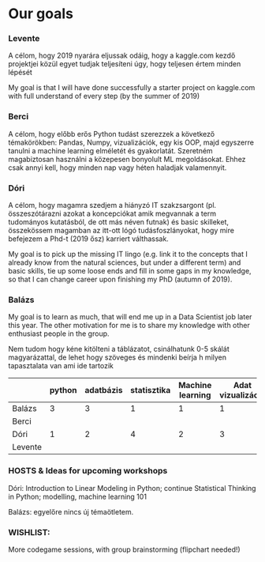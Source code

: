 # Our goals



### Levente
A célom, hogy 2019 nyarára eljussak odáig, hogy a kaggle.com kezdő projektjei közül egyet tudjak teljesíteni úgy, hogy teljesen értem minden lépését

My goal is that I will have done successfully a starter project on kaggle.com with full understand of every step (by the summer of 2019) 

### Berci
A célom, hogy előbb erős Python tudást szerezzek a következő témakörökben: Pandas, Numpy, vizualizációk, egy kis OOP,
majd egyszerre tanulni a machine learning elméletét és gyakorlatát. Szeretném magabiztosan használni a közepesen bonyolult ML megoldásokat. Ehhez csak annyi kell, hogy minden nap vagy héten haladjak valamennyit.

### Dóri
A célom, hogy magamra szedjem a hiányzó IT szakzsargont (pl. összeszótárazni azokat a koncepciókat amik megvannak a term tudományos kutatásból, de ott más néven futnak) és basic skilleket, összekössem magamban az itt-ott lógó tudásfoszlányokat, hogy mire befejezem a Phd-t (2019 ősz) karriert válthassak. 

My goal is to pick up the missing IT lingo (e.g. link it to the concepts that I already know from the natural sciences, but under a different term) and basic skills, tie up some loose ends and fill in some gaps in my knowledge, so that I can change career upon finishing my PhD (autumn of 2019).

### Balázs
My goal is to learn as much, that will end me up in a Data Scientist job later this year. The other motivation for me is to share my knowledge with other enthusiast people in the group.

 

Nem tudom hogy kéne kitölteni a táblázatot, csinálhatunk 0-5 skálát magyarázattal, de lehet hogy szöveges és mindenki beírja h milyen tapasztalata van ami ide tartozik 

|         | python | adatbázis | statisztika | Machine learning | Adat vizualizáció | Git | Big data | R | other       |
|---------|--------|-----------|-------------|------------------|-------------------|-----|----------|---|-------------|
|  Balázs | 3      | 3         | 1           | 1                | 1                 | 3   | 1        | 1 | -           |
| Berci   |        |           |             |                  |                   |     |          |   |             |
| Dóri    |  1     | 2         | 4           | 2                | 3                 | 2   | 1        | 2 | MATLAB(spm) |
| Levente |        |           |             |                  |                   |     |          |   |             |

### HOSTS & Ideas for upcoming workshops 

Dóri: Introduction to Linear Modeling in Python; continue Statistical Thinking in Python; modelling, machine learning 101 


Balázs: egyelőre nincs új témaötletem. 

 

### WISHLIST: 

More codegame sessions, with group brainstorming (flipchart needed!) 

